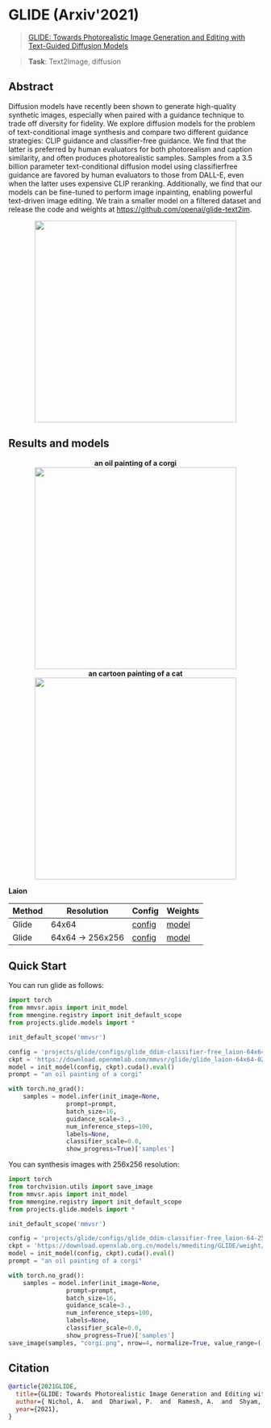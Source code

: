 # GLIDE (Arxiv'2021)

> [GLIDE: Towards Photorealistic Image Generation and Editing with Text-Guided Diffusion Models](https://papers.nips.cc/paper/2021/file/49ad23d1ec9fa4bd8d77d02681df5cfa-Paper.pdf)

> **Task**: Text2Image, diffusion

<!-- [ALGORITHM] -->

## Abstract

<!-- [ABSTRACT] -->

Diffusion models have recently been shown to generate high-quality synthetic images, especially when paired with a guidance technique to trade off diversity for fidelity. We explore diffusion models for the problem of text-conditional image synthesis and compare two different guidance strategies: CLIP guidance and classifier-free guidance. We find that the latter is preferred by human evaluators for both photorealism and caption similarity, and often produces photorealistic samples. Samples from a 3.5 billion parameter text-conditional diffusion model using classifierfree guidance are favored by human evaluators to those from DALL-E, even when the latter uses expensive CLIP reranking. Additionally, we find that our models can be fine-tuned to perform image inpainting, enabling powerful text-driven image editing. We train a smaller model on a filtered dataset and release the code and weights at https://github.com/openai/glide-text2im.

<!-- [IMAGE] -->

<div align=center >
 <img src="https://user-images.githubusercontent.com/22982797/209770463-31f3083d-b939-4ed6-b504-6a5baf7365b5.png" width="400"/>
</div >

## Results and models

<div align="center">
  <b>an oil painting of a corgi</b>
  <br/>
  <img src="https://user-images.githubusercontent.com/22982797/210042533-1df54b2d-d8a8-42b1-974c-06861e3e6ef6.png" width="400"/>
</div>

<div align="center">
  <b>an cartoon painting of a cat</b>
  <br/>
  <img src="https://user-images.githubusercontent.com/22982797/210042530-ada31a01-7c9d-452b-bc72-56ae0182ef2f.png" width="400"/>
</div>

**Laion**

| Method | Resolution       | Config                                                                      | Weights                                                                                    |
| ------ | ---------------- | --------------------------------------------------------------------------- | ------------------------------------------------------------------------------------------ |
| Glide  | 64x64            | [config](projects/glide/configs/glide_ddim-classifier-free_laion-64x64.py)  | [model](https://download.openmmlab.com/mmediting/glide/glide_laion-64x64-02afff47.pth)     |
| Glide  | 64x64 -> 256x256 | [config](projects/glide/configs/glide_ddim-classifier-free_laion-64-256.py) | [model](https://download.openxlab.org.cn/models/mmediting/GLIDE/weight/glide_laion-64-256) |

## Quick Start

You can run glide as follows:

```python
import torch
from mmvsr.apis import init_model
from mmengine.registry import init_default_scope
from projects.glide.models import *

init_default_scope('mmvsr')

config = 'projects/glide/configs/glide_ddim-classifier-free_laion-64x64.py'
ckpt = 'https://download.openmmlab.com/mmvsr/glide/glide_laion-64x64-02afff47.pth'
model = init_model(config, ckpt).cuda().eval()
prompt = "an oil painting of a corgi"

with torch.no_grad():
    samples = model.infer(init_image=None,
                prompt=prompt,
                batch_size=16,
                guidance_scale=3.,
                num_inference_steps=100,
                labels=None,
                classifier_scale=0.0,
                show_progress=True)['samples']
```

You can synthesis images with 256x256 resolution:

```python
import torch
from torchvision.utils import save_image
from mmvsr.apis import init_model
from mmengine.registry import init_default_scope
from projects.glide.models import *

init_default_scope('mmvsr')

config = 'projects/glide/configs/glide_ddim-classifier-free_laion-64-256.py'
ckpt = 'https://download.openxlab.org.cn/models/mmediting/GLIDE/weight/glide_laion-64-256'
model = init_model(config, ckpt).cuda().eval()
prompt = "an oil painting of a corgi"

with torch.no_grad():
    samples = model.infer(init_image=None,
                prompt=prompt,
                batch_size=16,
                guidance_scale=3.,
                num_inference_steps=100,
                labels=None,
                classifier_scale=0.0,
                show_progress=True)['samples']
save_image(samples, "corgi.png", nrow=4, normalize=True, value_range=(-1, 1))
```

## Citation

```bibtex
@article{2021GLIDE,
  title={GLIDE: Towards Photorealistic Image Generation and Editing with Text-Guided Diffusion Models},
  author={ Nichol, A.  and  Dhariwal, P.  and  Ramesh, A.  and  Shyam, P.  and  Mishkin, P.  and  Mcgrew, B.  and  Sutskever, I.  and  Chen, M. },
  year={2021},
}
```
